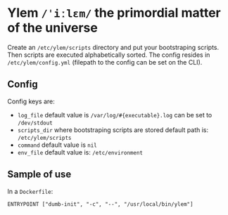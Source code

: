 # Ylem ``/ˈiːlɛm/`` the primordial matter of the universe

Create an ``/etc/ylem/scripts`` directory and put your bootstraping scripts.
Then scripts are executed alphabetically sorted.
The config resides in ``/etc/ylem/config.yml``
(filepath to the config can be set on the CLI).

## Config

Config keys are:

* ``log_file``
          default value is ``/var/log/#{executable}.log``
          can be set to ``/dev/stdout``
* ``scripts_dir``
          where bootstraping scripts are stored
          default path is: ``/etc/ylem/scripts``
* ``command``
         default value is ``nil``
* ``env_file``
         default value is: ``/etc/environment``

## Sample of use

In a ``Dockerfile``:

```
ENTRYPOINT ["dumb-init", "-c", "--", "/usr/local/bin/ylem"]
```

[modeline]: # ( vim: set fenc=utf-8 spell spl=en: )
